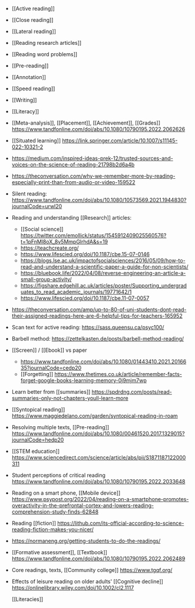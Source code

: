 - [[Active reading]]
- [[Close reading]]
- [[Lateral reading]]
- [[Reading research articles]]
- [[Reading word problems]]
- [[Pre-reading]]
- [[Annotation]]
- [[Speed reading]]
- [[Writing]]
- [[Literacy]]
- [[Meta-analysis]], [[Placement]], [[Achievement]], [[Grades]] https://www.tandfonline.com/doi/abs/10.1080/10790195.2022.2062626
- [[Situated learning]] https://link.springer.com/article/10.1007/s11145-022-10321-2
- https://medium.com/inspired-ideas-prek-12/trusted-sources-and-voices-on-the-science-of-reading-21798b2d6a4b
- https://theconversation.com/why-we-remember-more-by-reading-especially-print-than-from-audio-or-video-159522
- Silent reading: https://www.tandfonline.com/doi/abs/10.1080/10573569.2021.1944830?journalCode=urwl20
- Reading and understanding [[Research]] articles:
	- [[Social science]] https://twitter.com/emollick/status/1545912409025560576?t=1pFnMl8oX_8v5MmpGlrhdA&s=19
	- https://teachcreate.org/
	- https://www.lifescied.org/doi/10.1187/cbe.15-07-0146
	- https://blogs.lse.ac.uk/impactofsocialsciences/2016/05/09/how-to-read-and-understand-a-scientific-paper-a-guide-for-non-scientists/
	- https://bluebook.life/2022/04/08/reverse-engineering-an-article-a-small-group-activity/
	- https://figshare.edgehill.ac.uk/articles/poster/Supporting_undergraduates_to_read_academic_journals/19771642/1
	- https://www.lifescied.org/doi/10.1187/cbe.11-07-0057
- https://theconversation.com/amp/up-to-80-of-uni-students-dont-read-their-assigned-readings-here-are-6-helpful-tips-for-teachers-165952
- Scan text for active reading: https://sass.queensu.ca/psyc100/
- Barbell method: https://zettelkasten.de/posts/barbell-method-reading/
- [[Screen]] / [[Ebook]] vs paper
	- https://www.tandfonline.com/doi/abs/10.1080/01443410.2021.2016635?journalCode=cedp20
	- [[Forgetting]] https://www.thetimes.co.uk/article/remember-facts-forget-google-books-learning-memory-0j9mjm7wp
- Learn better from [[summaries]] https://spdrdng.com/posts/read-summaries-only-not-chapters-youll-learn-more
- [[Syntopical reading]] https://www.maggiedelano.com/garden/syntopical-reading-in-roam
- Resolving multiple texts, [[Pre-reading]] https://www.tandfonline.com/doi/abs/10.1080/00461520.2017.1329015?journalCode=hedp20
- [[STEM education]] https://www.sciencedirect.com/science/article/abs/pii/S1871187122000311
- Student perceptions of critical reading https://www.tandfonline.com/doi/abs/10.1080/10790195.2022.2033648
- Reading on a smart phone, [[Mobile device]] https://www.psypost.org/2022/04/reading-on-a-smartphone-promotes-overactivity-in-the-prefrontal-cortex-and-lowers-reading-comprehension-study-finds-62848
- Reading [[fiction]] https://lithub.com/its-official-according-to-science-reading-fiction-makes-you-nicer/
- https://normaneng.org/getting-students-to-do-the-readings/
- [[Formative assessment]], [[Textbook]] https://www.tandfonline.com/doi/abs/10.1080/10790195.2022.2062489
- Core readings, texts, [[Community college]] https://www.tgqf.org/
- Effects of leisure reading on older adults' [[Cognitive decline]] https://onlinelibrary.wiley.com/doi/10.1002/cl2.1117
  
  [[Literacies]]